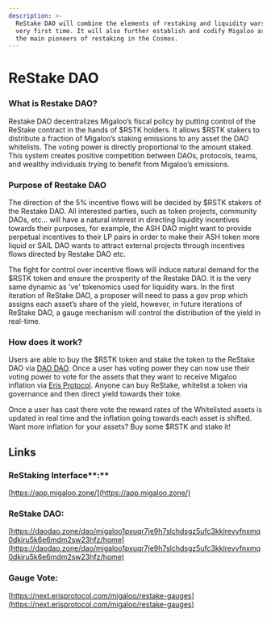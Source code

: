 ```yaml
---
description: >-
  ReStake DAO will combine the elements of restaking and liquidity wars for the
  very first time. It will also further establish and codify Migaloo as one of
  the main pioneers of restaking in the Cosmos.
---
```


# ReStake DAO

### **What is Restake DAO?** <a href="#id-3b55" id="id-3b55"></a>

Restake DAO decentralizes Migaloo’s fiscal policy by putting control of the ReStake contract in the hands of $RSTK holders. It allows $RSTK stakers to distribute a fraction of Migaloo’s staking emissions to any asset the DAO whitelists. The voting power is directly proportional to the amount staked. This system creates positive competition between DAOs, protocols, teams, and wealthy individuals trying to benefit from Migaloo’s emissions.

### **Purpose of Restake DAO** <a href="#id-8741" id="id-8741"></a>

The direction of the 5% incentive flows will be decided by $RSTK stakers of the Restake DAO. All interested parties, such as token projects, community DAOs, etc… will have a natural interest in directing liquidity incentives towards their purposes, for example, the ASH DAO might want to provide perpetual incentives to their LP pairs in order to make their ASH token more liquid or SAIL DAO wants to attract external projects through incentives flows directed by Restake DAO etc.

The fight for control over incentive flows will induce natural demand for the $RSTK token and ensure the prosperity of the Restake DAO. It is the very same dynamic as 've' tokenomics used for liquidity wars. In the first iteration of ReStake DAO, a proposer will need to pass a gov prop which assigns each asset’s share of the yield, however, in future iterations of ReStake DAO, a gauge mechanism will control the distribution of the yield in real-time.

### How does it work?

Users are able to buy the $RSTK token and stake the token to the ReStake DAO via [DAO DAO](https://daodao.zone/dao/migaloo1pxuqr7je9h7slchdsgz5ufc3kklrevyfnxmq0dkjru5k6e6mdm2sw23hfz/home). Once a user has voting power they can now use their voting power to vote for the assets that they want to receive Migaloo inflation via [Eris Protocol](https://next.erisprotocol.com/migaloo/restake-gauges). Anyone can buy ReStake, whitelist a token via governance and then direct yield towards their toke.

Once a user has cast there vote the reward rates of the Whitelisted assets is updated in real time and the inflation going towards each asset is shifted. Want more inflation for your assets? Buy some $RSTK and stake it!

## Links

### ReStaking Interface**:**&#x20;

[https://app.migaloo.zone/](https://app.migaloo.zone/)

### ReStake DAO:

[https://daodao.zone/dao/migaloo1pxuqr7je9h7slchdsgz5ufc3kklrevyfnxmq0dkjru5k6e6mdm2sw23hfz/home](https://daodao.zone/dao/migaloo1pxuqr7je9h7slchdsgz5ufc3kklrevyfnxmq0dkjru5k6e6mdm2sw23hfz/home)

### Gauge Vote:&#x20;

[https://next.erisprotocol.com/migaloo/restake-gauges](https://next.erisprotocol.com/migaloo/restake-gauges)

